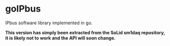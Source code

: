 goIPbus
=======

IPbus software library implemented in go.

**This version has simply been extracted from the SoLid sm1daq repository, it is likely not to work and the API will soon change.**
